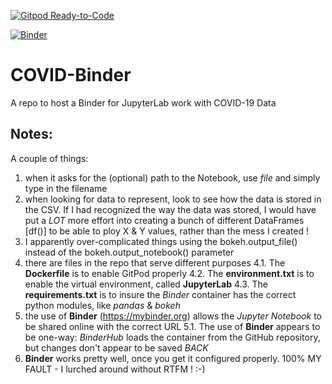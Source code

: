 [![Gitpod Ready-to-Code](https://img.shields.io/badge/Gitpod-Ready--to--Code-blue?logo=gitpod)](https://gitpod.io/#https://github.com/marksspencer/COVID-Binder) 

[![Binder](https://mybinder.org/badge_logo.svg)](https://mybinder.org/v2/gh/marksspencer/COVID-Binder/master?filepath=index.ipynb)

# COVID-Binder
A repo to host a Binder for JupyterLab work with COVID-19 Data

## Notes:
A couple of things:

1. when it asks for the (optional) path to the Notebook, use *file* and simply type in the filename
2. when looking for data to represent, look to see how the data is stored in the CSV. If I had recognized the way the data was stored, I would have put a *LOT* more effort into creating a bunch of different DataFrames [df()] to be able to ploy X & Y values, rather than the mess I created !
3. I apparently over-complicated things using the bokeh.output_file() instead of the bokeh.output_notebook() parameter
4. there are files in the repo that serve different purposes
   4.1. The **Dockerfile** is to enable GitPod properly
   4.2. The **environment.txt** is to enable the virtual environment, called **JupyterLab** 
   4.3. The **requirements.txt** is to insure the *Binder* container has the correct python modules, like *pandas* & *bokeh* 
5. the use of **Binder** (https://mybinder.org) allows the *Jupyter Notebook* to be shared online with the correct URL 
   5.1. The use of **Binder** appears to be one-way: *BinderHub* loads the container from the GitHub repository, but changes      don't appear to be saved *BACK* 
6. **Binder** works pretty well, once you get it configured properly. 100% MY FAULT - I lurched around without RTFM ! :-) 
